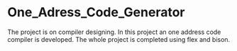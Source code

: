 # One_Adress_Code_Generator
The project is on compiler designing. In this project an one address code compiler is developed. The whole project is completed using flex and bison.
